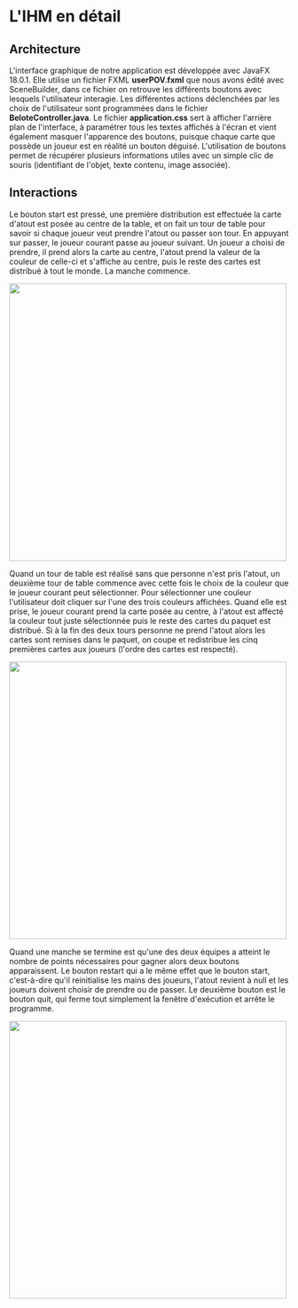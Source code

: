 ﻿# L'IHM en détail

## Architecture
L'interface graphique de notre application est développée avec JavaFX 18.0.1. Elle utilise un fichier FXML **userPOV.fxml** que nous avons édité avec SceneBuilder, dans ce fichier on retrouve les différents boutons avec lesquels l'utilisateur interagie. Les différentes actions déclenchées par les choix de l'utilisateur sont programmées dans le fichier **BeloteController.java**. Le fichier **application.css** sert à afficher l'arrière plan de l'interface, à paramétrer tous les textes affichés à l'écran et vient également masquer l'apparence des boutons, puisque chaque carte que possède un joueur est en réalité un bouton déguisé. L'utilisation de boutons permet de récupérer plusieurs informations utiles avec un simple clic de souris (identifiant de l'objet, texte contenu, image associée).

## Interactions
Le bouton start est pressé, une première distribution est effectuée la carte d'atout est posée au centre de la table, et on fait un tour de table pour savoir si chaque joueur veut prendre l'atout ou passer son tour. En appuyant sur passer, le joueur courant passe au joueur suivant. Un joueur a choisi de prendre, il prend alors la carte au centre, l'atout prend la valeur de la couleur de celle-ci et s'affiche au centre, puis le reste des cartes est distribué à tout le monde. La manche commence.


<img src="https://github.com/NielsCobat/ProjetLicence_AI_Belotte/blob/master/docs/start.gif" width="500" height="500"/>


Quand un tour de table est réalisé sans que personne n'est pris l'atout, un deuxième tour de table commence avec cette fois le choix de la couleur que le joueur courant peut sélectionner. Pour sélectionner une couleur l'utilisateur doit cliquer sur l'une des trois couleurs affichées. Quand elle est prise, le joueur courant prend la carte posée au centre, à l'atout est affecté la couleur tout juste sélectionnée puis le reste des cartes du paquet est distribué. Si à la fin des deux tours personne ne prend l'atout alors les cartes sont remises dans le paquet, on coupe et redistribue les cinq premières cartes aux joueurs (l'ordre des cartes est respecté).


<img src="https://github.com/NielsCobat/ProjetLicence_AI_Belotte/blob/master/docs/choixAtout.gif" width="500" height="500"/>


Quand une manche se termine est qu'une des deux équipes a atteint le nombre de points nécessaires pour gagner alors deux boutons apparaissent. Le bouton restart qui a le même effet que le bouton start, c'est-à-dire qu'il reinitialise les mains des joueurs, l'atout revient à null et les joueurs doivent choisir de prendre ou de passer. Le deuxième bouton est le bouton quit, qui ferme tout simplement la fenêtre d'exécution et arrête le programme.


<img src="https://github.com/NielsCobat/ProjetLicence_AI_Belotte/blob/master/docs/end.gif" width="500" height="500"/>

